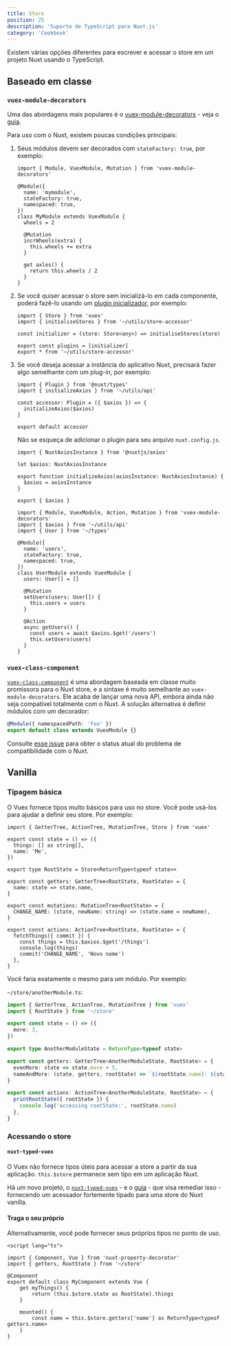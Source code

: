 ```yaml
---
title: Store
position: 25
description: 'Suporte de TypeScript para Nuxt.js'
category: 'Cookbook'
---
```


Existem várias opções diferentes para escrever e acessar o store em um projeto Nuxt usando o TypeScript.

## Baseado em classe

### `vuex-module-decorators`

Uma das abordagens mais populares é o [vuex-module-decorators](https://github.com/championswimmer/vuex-module-decorators) - veja o [guia](https://championswimmer.in/vuex-module-decorators/).


Para uso com o Nuxt, existem poucas condições principais:

1. Seus módulos devem ser decorados com `stateFactory: true`, por exemplo:

   ```ts{}[store/mymodule.ts]
   import { Module, VuexModule, Mutation } from 'vuex-module-decorators'

   @Module({
     name: 'mymodule',
     stateFactory: true,
     namespaced: true,
   })
   class MyModule extends VuexModule {
     wheels = 2

     @Mutation
     incrWheels(extra) {
       this.wheels += extra
     }

     get axles() {
       return this.wheels / 2
     }
   }
   ```

2. Se você quiser acessar o store sem inicializá-lo em cada componente, poderá fazê-lo usando um [plugin inicializador](https://github.com/championswimmer/vuex-module-decorators#accessing-modules-with-nuxtjs), por exemplo:
   ```ts{}[store/index.ts]
   import { Store } from 'vuex'
   import { initialiseStores } from '~/utils/store-accessor'

   const initializer = (store: Store<any>) => initialiseStores(store)

   export const plugins = [initializer]
   export * from '~/utils/store-accessor'
   ```

3. Se você deseja acessar a instância do aplicativo Nuxt, precisará fazer algo semelhante com um plug-in, por exemplo:
   ```ts{}[plugins/axios-accessor.ts]
   import { Plugin } from '@nuxt/types'
   import { initializeAxios } from '~/utils/api'

   const accessor: Plugin = ({ $axios }) => {
     initializeAxios($axios)
   }

   export default accessor
   ```

   Não se esqueça de adicionar o plugin para seu arquivo `nuxt.config.js`.

   ```ts{}[utils/api.ts]
   import { NuxtAxiosInstance } from '@nuxtjs/axios'

   let $axios: NuxtAxiosInstance

   export function initializeAxios(axiosInstance: NuxtAxiosInstance) {
     $axios = axiosInstance
   }
   
   export { $axios }
   ```

   ```ts{}[store/users.ts]
   import { Module, VuexModule, Action, Mutation } from 'vuex-module-decorators'
   import { $axios } from '~/utils/api'
   import { User } from '~/types'

   @Module({
     name: 'users',
     stateFactory: true,
     namespaced: true,
   })
   class UserModule extends VuexModule {
     users: User[] = []

     @Mutation
     setUsers(users: User[]) {
       this.users = users
     }

     @Action
     async getUsers() {
       const users = await $axios.$get('/users')
       this.setUsers(users)
     }
   }
   ```

### `vuex-class-component`

[`vuex-class-component`](https://github.com/michaelolof/vuex-class-component) é uma abordagem baseada em classe muito promissora para o Nuxt store, e a sintaxe é muito semelhante ao `vuex-module-decorators`. Ele acaba de lançar uma nova API, embora ainda não seja compatível totalmente com o Nuxt. A solução alternativa é definir módulos com um decorador:

```ts
@Module({ namespacedPath: 'foo' })
export default class extends VuexModule {}
```

Consulte [esse  issue](https://github.com/michaelolof/vuex-class-component/issues/43) para obter o status atual do problema de compatibilidade com o Nuxt.

## Vanilla

### Tipagem básica

O Vuex fornece tipos muito básicos para uso no store. Você pode usá-los para ajudar a definir seu store. Por exemplo:

```ts{}[store/index.ts]
import { GetterTree, ActionTree, MutationTree, Store } from 'vuex'

export const state = () => ({
  things: [] as string[],
  name: 'Me',
})

export type RootState = Store<ReturnType<typeof state>>

export const getters: GetterTree<RootState, RootState> = {
  name: state => state.name,
}

export const mutations: MutationTree<RootState> = {
  CHANGE_NAME: (state, newName: string) => (state.name = newName),
}

export const actions: ActionTree<RootState, RootState> = {
  fetchThings({ commit }) {
    const things = this.$axios.$get('/things')
    console.log(things)
    commit('CHANGE_NAME', 'Novo nome')
  },
}
```

Você faria exatamente o mesmo para um módulo. Por exemplo:

`~/store/anotherModule.ts`:
```ts
import { GetterTree, ActionTree, MutationTree } from 'vuex'
import { RootState } from '~/store'

export const state = () => ({
  more: 3,
})

export type AnotherModuleState = ReturnType<typeof state>

export const getters: GetterTree<AnotherModuleState, RootState> = {
  evenMore: state => state.more + 5,
  nameAndMore: (state, getters, rootState) => `${rootState.name}: ${state.more}`,
}

export const actions: ActionTree<AnotherModuleState, RootState> = {
  printRootState({ rootState }) {
    console.log('accessing rootState:', rootState.name)
  },
}
```

### Acessando o store

#### `nuxt-typed-vuex`


O Vuex não fornece tipos úteis para acessar a store a partir da sua aplicação. `this.$store` permanece sem tipo em um aplicação Nuxt.

Há um novo projeto, o [`nuxt-typed-vuex`](https://github.com/danielroe/nuxt-typed-vuex) - e o [guia](https://nuxt-typed-vuex.danielcroe.com/) - que visa remediar isso - fornecendo um acessador fortemente tipado para uma store do Nuxt vanilla.


#### Traga o seu próprio

Alternativamente, você pode fornecer seus próprios tipos no ponto de uso.

```ts{}[components/MyComponent.vue]
<script lang="ts">

import { Component, Vue } from 'nuxt-property-decorator'
import { getters, RootState } from '~/store'

@Component
export default class MyComponent extends Vue {
    get myThings() {
        return (this.$store.state as RootState).things
    }

    mounted() {
        const name = this.$store.getters['name'] as ReturnType<typeof getters.name>
    }
}
```
